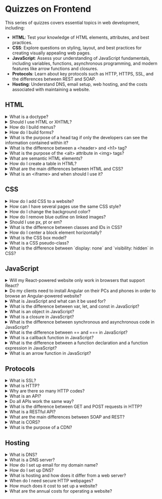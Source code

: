 # Quizzes on Frontend

This series of quizzes covers essential topics in web development, including:

- **HTML**: Test your knowledge of HTML elements, attributes, and best practices.
- **CSS**: Explore questions on styling, layout, and best practices for creating visually appealing web pages.
- **JavaScript**: Assess your understanding of JavaScript fundamentals, including variables, functions, asynchronous programming, and modern features like arrow functions and closures.
- **Protocols**: Learn about key protocols such as HTTP, HTTPS, SSL, and the differences between REST and SOAP.
- **Hosting**: Understand DNS, email setup, web hosting, and the costs associated with maintaining a website.

## HTML
<details>
<summary>What is a doctype?</summary><br>
A doctype declaration tells the web browser what version of HTML (or XML) the document is written in. It goes at the top of the HTML document, before the `(html)` tag. For HTML5, the doctype is simply: `(!DOCTYPE html)`.
</details>
<details>
<summary>Should I use HTML or XHTML?</summary><br>
HTML is generally preferred over XHTML for most web development purposes due to its greater flexibility and compatibility with modern web development techniques. XHTML, while stricter in its syntax, requires more effort to maintain and can cause compatibility issues with some web technologies.
</details>
<details>
<summary>How do I build menus?</summary><br>
Menus can be built using HTML unordered lists (`(ul)`) and list items (`(li)`). The menu items can be styled using CSS to create a desired visual appearance.
</details>
<details>
<summary>How do I build forms?</summary><br>
Forms can be built using HTML form elements (`(form)`, `(input)`, `(select)`, `(textarea)`, etc.). Each form element has attributes that define its behavior and appearance, and can be styled with CSS.
</details>
<details>
<summary>What is the purpose of a head tag if only the developers can see the information contained within it?</summary><br>
The `(head)` tag contains metadata about the document, including the document title, character encoding, CSS stylesheets, JavaScript code, and other information that is used by the web browser to interpret and display the content of the document.
</details>
<details>
<summary>What is the difference between a &lt;header&gt; and &lt;h1&gt; tag?</summary><br>
The `(header)` tag is used to hold introductory information about the material that will be shown, such as a logo, navigation links, or other site-wide content. The `(h1)` tag is a typography heading that represents the top-level heading of the page or section.
</details>
<details>
<summary>What is the purpose of the &lt;alt&gt; attribute in &lt;img&gt; tags?</summary><br>
The `(alt)` attribute provides an alternative text description for an image. It is used by screen readers and other assistive technologies for accessibility purposes, and it also serves as a fallback text in case the image fails to load.
</details>
<details>
<summary>What are semantic HTML elements?</summary><br>
Semantic HTML elements are tags that convey meaning about the structure and content of the document, making it easier for both developers and web browsers to understand the purpose of each element. Examples of semantic elements include `(article)`, `(aside)`, `(figcaption)`, `(footer)`, `(header)`, `(main)`, `(mark)`, `(nav)`, and `(section)`.
</details>
<details>
<summary>How do I create a table in HTML?</summary><br>
A table can be created using the `(table)` element, along with `(tr)` (table row), `(th)` (table header), and `(td)` (table data) elements. The structure of the table is defined by nesting `(tr)`, `(th)`, and `(td)` elements within the `(table)` element.
</details>
<details>
<summary>What are the main differences between HTML and CSS?</summary><br>
HTML (Hypertext Markup Language) is a markup language used to structure content on the web, while CSS (Cascading Style Sheets) is a stylesheet language used for describing the look and formatting of a document written in HTML. In other words, HTML is responsible for the content structure, and CSS is responsible for the visual presentation.
</details>
<details>
<summary>What is an &lt;iframe&gt; and when should I use it?</summary><br>
An `(iframe)` is an inline frame element that allows you to embed another HTML document within the current HTML document. It can be used for embedding content from external sources, such as maps, videos, or other web pages, without requiring the user to navigate away from the current page. However, `(iframe)` usage should be limited as it can cause accessibility and performance issues.
</details>

## CSS

<details>
<summary>How do I add CSS to a website?</summary><br>
CSS can be added to a website in several ways, including:

* Inline styles - using the `style` attribute on an HTML element.
* Internal styles - using a `(style)` tag in the `(head)` section of the HTML document.
* External styles - using a separate CSS file and linking to it from the HTML document using the `(link)` tag in the `(head)` section of the HTML document.
</details>
<details>
<summary>How can I have several pages use the same CSS style?</summary><br>
You can create a separate CSS file and link to it from each HTML document using the `(link)` tag in the `(head)` section of the HTML document.
</details>
<details>
<summary>How do I change the background color?</summary><br>
You can change the background color of an HTML element using the `background-color` property in CSS. For example: `body { background-color: #f0f0f0; }`
</details>
<details>
<summary>How do I remove blue outline on linked images?</summary><br>
You can remove the blue outline on linked images by setting the `outline` property to `none` in CSS. For example: `a img { outline: none; }`
</details>
<details>
<summary>Should I use px, pt or em?</summary><br>
The choice of measurement units (`px`, `pt`, `em`, etc.) in CSS depends on the specific use case and design requirements. Generally, `px` is a good choice for fixed sizes, such as border widths, while `em` or `rem` is better for scalable sizes, such as font sizes. `pt` is less commonly used in web development and is typically used for print design.
</details>
<details>
<summary>What is the difference between classes and IDs in CSS?</summary><br>
Classes and IDs are both selectors used to target HTML elements and apply styles to them. The main difference is that classes can be applied to multiple elements on a page, while IDs are unique and should only be applied to a single element. Additionally, classes use a period (`.`) prefix in the CSS, while IDs use a hash (`#`) prefix.
</details>
<details>
<summary>How do I center a block element horizontally?</summary><br>
To center a block element horizontally, you can set its `margin-left` and `margin-right` properties to `auto`, and specify a `width`. For example: `.centered { margin-left: auto; margin-right: auto; width: 50%; }`
</details>
<details>
<summary>What is the CSS box model?</summary><br>
The CSS box model is a rectangular layout paradigm used for all HTML elements. It consists of four areas: content, padding, border, and margin. The content area contains the actual content of the element, while the padding, border, and margin areas surround it, defining the space between the content and other elements on the page.
</details>
<details>
<summary>What is a CSS pseudo-class?</summary><br>
A CSS pseudo-class is a keyword added to a selector that specifies a special state of the selected element(s). Pseudo-classes allow you to style elements based on user interaction or the element's state. For example, the `:hover` pseudo-class targets an element when the user hovers over it, and the `:checked` pseudo-class targets a checkbox or radio button when it is selected.
</details>
<details>
<summary>What is the difference between `display: none` and `visibility: hidden` in CSS?</summary><br>
`display: none` completely removes the element from the page layout, causing other elements to fill the space it would have occupied. `visibility: hidden` hides the element visually, but the space it occupies in the layout remains. In other words, `display: none` affects the document flow, while `visibility: hidden` does not.
</details>
  
## JavaScript

<details>
<summary>Will my React-powered website only work in browsers that support React?</summary><br>
No, React-powered websites will work in any modern web browser, regardless of whether or not it supports React. React code is typically transpiled to standard JavaScript code that can be executed by any JavaScript engine.
</details>
<details>
<summary>Do my clients need to install Angular on their PCs and phones in order to browse an Angular-powered website?</summary><br>
No, clients do not need to install Angular on their PCs or phones in order to browse an Angular-powered website. The Angular code is typically compiled into standard HTML, CSS, and JavaScript that can be executed by any modern web browser.
</details>
<details>
<summary>What is JavaScript and what can it be used for?</summary><br>
JavaScript is a high-level, dynamic, and interpreted programming language that is primarily used for client-side web development. It allows developers to create interactive web pages and user interfaces, manipulate the contents of a web page, and communicate with web servers using asynchronous technology. It can also be used for server-side programming, desktop application development, and game development.
</details>
<details>
<summary>What is the difference between var, let, and const in JavaScript?</summary><br>
`var` is a keyword that declares a variable with function scope, meaning it can be accessed within the function it was declared in. `let` and `const` are newer keywords that declare variables with block scope, meaning they can only be accessed within the block they were declared in. The difference between `let` and `const` is that `let` declares a variable that can be reassigned a new value, while `const` declares a variable that cannot be reassigned after it has been assigned a value.
</details>
<details>
<summary>What is an object in JavaScript?</summary><br>
In JavaScript, an object is a collection of key-value pairs, where the keys are strings and the values can be any JavaScript data type, including other objects. Objects can be used to represent complex data structures, such as arrays, lists, or maps, and can be manipulated using various methods and functions.
</details>
<details>
<summary>What is a closure in JavaScript?</summary><br>
A closure is a function in JavaScript that has access to its own lexical scope, as well as the lexical scope of its outer functions, even after the outer functions have returned. This allows the function to "remember" the values of its variables and parameters, and to maintain state across multiple function calls. Closures are often used in event handlers, callbacks, and asynchronous programming.
</details>
<details>
<summary>What is the difference between synchronous and asynchronous code in JavaScript?</summary><br>
Synchronous code is executed in sequence, with each line of code waiting for the previous line to finish before executing. Asynchronous code, on the other hand, allows multiple lines of code to be executed simultaneously, without waiting for each other to finish. This is accomplished using callbacks, promises, or async/await syntax, which allow the code to continue executing while waiting for long-running tasks to complete.
</details>
<details>
<summary>What is the difference between == and === in JavaScript?</summary><br>
`==` is a loose equality operator that compares two values for equality after performing type coercion, meaning it will attempt to convert the values to a common type before comparing them. `===` is a strict equality operator that compares two values for equality without performing type coercion, meaning it will only return true if the values are of the same type and have the same value.
</details>
<details>
<summary>What is a callback function in JavaScript?</summary><br>
A callback function is a function that is passed as an argument to another function, and is executed when the parent function has completed its task. Callback functions are commonly used in JavaScript for event handling, asynchronous programming, and functional programming. They allow developers to create reusable and modular code that can be easily composed and extended.
</details>
<details>
<summary>What is the difference between a function declaration and a function expression in JavaScript?</summary><br>
A function declaration is a statement that creates a named function that can be called anywhere in the code, even before it is declared. A function expression, on the other hand, is an expression that creates an anonymous function that can only be called after it is assigned to a variable or passed as an argument to another function. Function expressions are often used to create callbacks or to create closures.
</details>
<details>
<summary>What is an arrow function in JavaScript?</summary><br>
An arrow function is a shorthand syntax for creating a function in JavaScript. It uses the `=)` operator to separate the function parameters from the function body, and automatically returns the value of the function body without the need for a `return` statement. Arrow functions are often used to create concise and readable code, especially when used as callbacks or in functional programming.
</details>

## Protocols

<details>
<summary>What is SSL?</summary><br>
SSL (Secure Sockets Layer) is a security protocol used to establish a secure encrypted connection between a web server and a web browser. It ensures that data transmitted between the two is private and cannot be intercepted or modified by third parties.
</details>
<details>
<summary>What is HTTP?</summary><br>
HTTP (Hypertext Transfer Protocol) is a protocol used to transfer data over the World Wide Web. It defines how messages are formatted and transmitted, and how web servers and browsers should respond to various commands and requests.
</details>
<details>
<summary>Why are there so many HTTP codes?</summary><br>
There are many HTTP status codes because they provide a standardized way for web servers and browsers to communicate the outcome of various requests and responses. The codes are grouped into several categories based on their general meaning, such as informational, success, redirection, client error, and server error.
</details>
<details>
<summary>What is an API?</summary><br>
API (Application Programming Interface) is a set of rules, protocols, and tools used for building software applications. APIs define how software components should interact with each other and provide a standardized way for applications to exchange data and services.
</details>
<details>
<summary>Do all APIs work the same way?</summary><br>
No, APIs can vary widely in their design and implementation depending on the specific use case and technology stack being used. However, most APIs follow certain common principles and standards, such as RESTful architecture, JSON or XML data formats, and HTTP or HTTPS protocols.
</details>
<details>
<summary>What is the difference between GET and POST requests in HTTP?</summary><br>
GET and POST are two HTTP methods used to request data from a server. GET requests are used to retrieve data from a specified resource, while POST requests are used to submit data to be processed to a specified resource. GET requests include data in the URL as query parameters, while POST requests send data in the request body.
</details>
<details>
<summary>What is a RESTful API?</summary><br>
A RESTful API (Representational State Transfer) is an API that adheres to the principles of the REST architectural style. It uses HTTP requests to perform CRUD (Create, Read, Update, Delete) operations on resources, which are identified by URLs. RESTful APIs are stateless, meaning each request is treated independently and does not rely on any stored state information from previous requests.
</details>
<details>
<summary>What are the main differences between SOAP and REST?</summary><br>
SOAP (Simple Object Access Protocol) and REST (Representational State Transfer) are both web service communication protocols. The main differences between them are:

1. SOAP is a protocol, while REST is an architectural style.
2. SOAP uses XML for message exchange, while REST can use multiple data formats, such as JSON, XML, or plain text.
3. SOAP typically requires more complex processing and has a larger overhead compared to REST, making REST generally faster and more lightweight.
4. SOAP is more rigid in its structure, while REST is more flexible and can be easily scaled.
</details>
<details>
<summary>What is CORS?</summary><br>
CORS (Cross-Origin Resource Sharing) is a mechanism that allows many resources (e.g., fonts, JavaScript, etc.) on a web page to be requested from another domain outside the domain from which the resource originated. This is useful for allowing web pages to access resources from different origins for security and privacy reasons. CORS works by adding HTTP headers to request and response messages, indicating which origins are allowed to access the resources.
</details>
<details>
<summary>What is the purpose of a CDN?</summary><br>
A CDN (Content Delivery Network) is a system of distributed servers that deliver web content to users based on their geographic location, the origin of the content, and the content delivery server. The main purpose of a CDN is to reduce latency, improve load times, and provide a better user experience by serving content from a server that is geographically closer to the user. CDNs can also help to distribute traffic and protect against DDoS attacks.
</details>

## Hosting

<details>
<summary>What is DNS?</summary><br>
DNS (Domain Name System) is a system used to translate human-readable domain names (such as example.com) into IP addresses that can be used by computers to locate and communicate with web servers.
</details>
<details>
<summary>What is a DNS server?</summary><br>
A DNS server is a computer or network device that provides DNS services by translating domain names into IP addresses and vice versa.
</details>
<details>
<summary>How do I set up email for my domain name?</summary><br>
Email can be set up for a domain name by configuring the domain's DNS records to include MX (Mail Exchange) records that specify the mail server(s) responsible for handling incoming mail for that domain.
</details>
<details>
<summary>How do I set up DNS?</summary><br>
DNS can be set up by configuring the domain's DNS records to include various types of records, such as A records (for mapping domain names to IP addresses), MX records (for specifying mail servers), CNAME records (for creating aliases for domain names), and TXT records (for storing arbitrary text data). This can typically be done through a web-based control panel provided by the domain registrar or hosting provider.
</details>
<details>
<summary>What is hosting and how does it differ from a web server?</summary><br>
Hosting is a service provided by a company that allows individuals or organizations to make their website accessible on the internet. Hosting providers typically offer a variety of plans and options that provide varying amounts of storage space, bandwidth, and other features. A web server is a computer program that is responsible for serving web pages to users when they request them. Web servers can be installed on a hosting provider's infrastructure or on a dedicated physical or virtual server.
</details>
<details>
<summary>When do I need secure HTTP webpages?</summary><br>
Secure HTTP webpages (HTTPS) are needed when sensitive information, such as passwords, credit card numbers, or other personal data, is being transmitted between the web server and the user's browser. HTTPS encrypts this data so that it cannot be intercepted or modified by third parties. Additionally, some web browsers and search engines may prioritize secure websites in search results or display warning messages for non-secure websites.
</details>
<details>
<summary>How much does it cost to set up a website?</summary><br>
The cost of setting up a website can vary widely depending on the specific requirements and technologies being used. A simple website built using a content management system (CMS) such as WordPress can be set up for less than $100, while a complex e-commerce website with custom features and integrations can cost tens of thousands of dollars or more.
</details>
<details>
<summary>What are the annual costs for operating a website?</summary><br>
The annual costs of operating a website can include expenses such as domain registration, hosting fees, website maintenance and updates, security and backup services, and marketing and advertising costs. These costs can vary widely depending on the size and complexity of the website, as well as the specific services and vendors being used.
</details>
